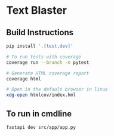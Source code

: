# Text Blaster

## Build Instructions

```bash
pip install '.[test,dev]'

# To run tests with coverage
coverage run --branch -m pytest

# Generate HTML coverage report
coverage html

# Open in the default browser in linux
xdg-open htmlcov/index.hml
```

## To run in cmdline

```bash
fastapi dev src/app/app.py
```
